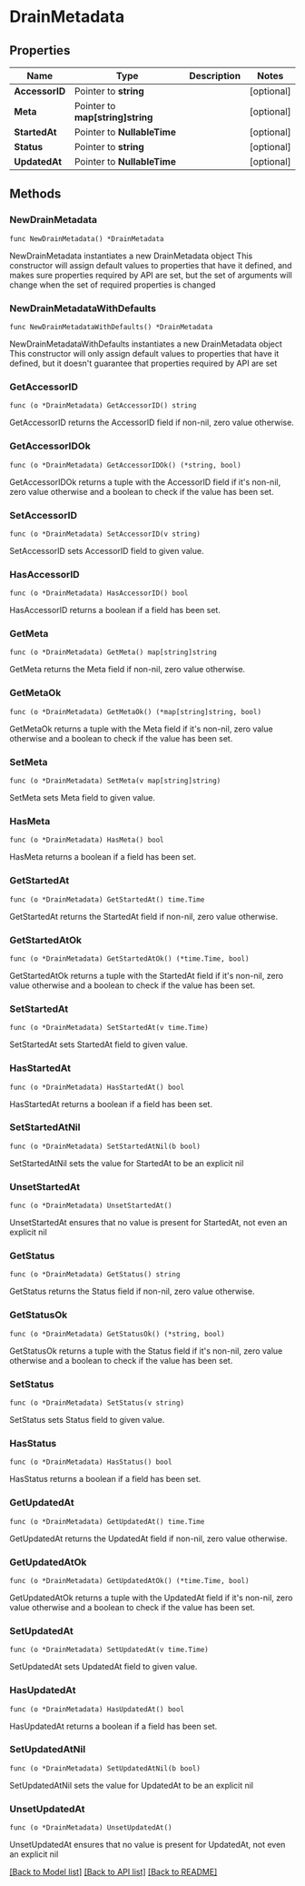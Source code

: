 # DrainMetadata

## Properties

Name | Type | Description | Notes
------------ | ------------- | ------------- | -------------
**AccessorID** | Pointer to **string** |  | [optional] 
**Meta** | Pointer to **map[string]string** |  | [optional] 
**StartedAt** | Pointer to **NullableTime** |  | [optional] 
**Status** | Pointer to **string** |  | [optional] 
**UpdatedAt** | Pointer to **NullableTime** |  | [optional] 

## Methods

### NewDrainMetadata

`func NewDrainMetadata() *DrainMetadata`

NewDrainMetadata instantiates a new DrainMetadata object
This constructor will assign default values to properties that have it defined,
and makes sure properties required by API are set, but the set of arguments
will change when the set of required properties is changed

### NewDrainMetadataWithDefaults

`func NewDrainMetadataWithDefaults() *DrainMetadata`

NewDrainMetadataWithDefaults instantiates a new DrainMetadata object
This constructor will only assign default values to properties that have it defined,
but it doesn't guarantee that properties required by API are set

### GetAccessorID

`func (o *DrainMetadata) GetAccessorID() string`

GetAccessorID returns the AccessorID field if non-nil, zero value otherwise.

### GetAccessorIDOk

`func (o *DrainMetadata) GetAccessorIDOk() (*string, bool)`

GetAccessorIDOk returns a tuple with the AccessorID field if it's non-nil, zero value otherwise
and a boolean to check if the value has been set.

### SetAccessorID

`func (o *DrainMetadata) SetAccessorID(v string)`

SetAccessorID sets AccessorID field to given value.

### HasAccessorID

`func (o *DrainMetadata) HasAccessorID() bool`

HasAccessorID returns a boolean if a field has been set.

### GetMeta

`func (o *DrainMetadata) GetMeta() map[string]string`

GetMeta returns the Meta field if non-nil, zero value otherwise.

### GetMetaOk

`func (o *DrainMetadata) GetMetaOk() (*map[string]string, bool)`

GetMetaOk returns a tuple with the Meta field if it's non-nil, zero value otherwise
and a boolean to check if the value has been set.

### SetMeta

`func (o *DrainMetadata) SetMeta(v map[string]string)`

SetMeta sets Meta field to given value.

### HasMeta

`func (o *DrainMetadata) HasMeta() bool`

HasMeta returns a boolean if a field has been set.

### GetStartedAt

`func (o *DrainMetadata) GetStartedAt() time.Time`

GetStartedAt returns the StartedAt field if non-nil, zero value otherwise.

### GetStartedAtOk

`func (o *DrainMetadata) GetStartedAtOk() (*time.Time, bool)`

GetStartedAtOk returns a tuple with the StartedAt field if it's non-nil, zero value otherwise
and a boolean to check if the value has been set.

### SetStartedAt

`func (o *DrainMetadata) SetStartedAt(v time.Time)`

SetStartedAt sets StartedAt field to given value.

### HasStartedAt

`func (o *DrainMetadata) HasStartedAt() bool`

HasStartedAt returns a boolean if a field has been set.

### SetStartedAtNil

`func (o *DrainMetadata) SetStartedAtNil(b bool)`

 SetStartedAtNil sets the value for StartedAt to be an explicit nil

### UnsetStartedAt
`func (o *DrainMetadata) UnsetStartedAt()`

UnsetStartedAt ensures that no value is present for StartedAt, not even an explicit nil
### GetStatus

`func (o *DrainMetadata) GetStatus() string`

GetStatus returns the Status field if non-nil, zero value otherwise.

### GetStatusOk

`func (o *DrainMetadata) GetStatusOk() (*string, bool)`

GetStatusOk returns a tuple with the Status field if it's non-nil, zero value otherwise
and a boolean to check if the value has been set.

### SetStatus

`func (o *DrainMetadata) SetStatus(v string)`

SetStatus sets Status field to given value.

### HasStatus

`func (o *DrainMetadata) HasStatus() bool`

HasStatus returns a boolean if a field has been set.

### GetUpdatedAt

`func (o *DrainMetadata) GetUpdatedAt() time.Time`

GetUpdatedAt returns the UpdatedAt field if non-nil, zero value otherwise.

### GetUpdatedAtOk

`func (o *DrainMetadata) GetUpdatedAtOk() (*time.Time, bool)`

GetUpdatedAtOk returns a tuple with the UpdatedAt field if it's non-nil, zero value otherwise
and a boolean to check if the value has been set.

### SetUpdatedAt

`func (o *DrainMetadata) SetUpdatedAt(v time.Time)`

SetUpdatedAt sets UpdatedAt field to given value.

### HasUpdatedAt

`func (o *DrainMetadata) HasUpdatedAt() bool`

HasUpdatedAt returns a boolean if a field has been set.

### SetUpdatedAtNil

`func (o *DrainMetadata) SetUpdatedAtNil(b bool)`

 SetUpdatedAtNil sets the value for UpdatedAt to be an explicit nil

### UnsetUpdatedAt
`func (o *DrainMetadata) UnsetUpdatedAt()`

UnsetUpdatedAt ensures that no value is present for UpdatedAt, not even an explicit nil

[[Back to Model list]](../README.md#documentation-for-models) [[Back to API list]](../README.md#documentation-for-api-endpoints) [[Back to README]](../README.md)


